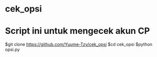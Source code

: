 # cek_opsi
# Script ini untuk mengecek akun CP 



$git clone https://github.com/Yuume-Tzy/cek_opsi
$cd cek_opsi
$python opsi.py
